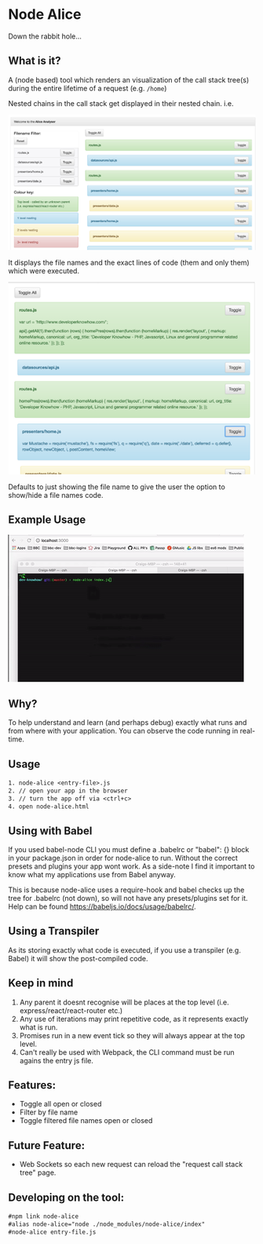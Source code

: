 # Node Alice
Down the rabbit hole...

## What is it?

A (node based) tool which renders an visualization of the call stack tree(s) during the entire lifetime of a request (e.g. `/home`)

Nested chains in the call stack get displayed in their nested chain. i.e.

![alt tag](/imgs/analyser.png)

It displays the file names and the exact lines of code (them and only them) which were executed.

![alt tag](/imgs/toggled.png)

Defaults to just showing the file name to give the user the option to show/hide a file names code.

## Example Usage

![alt tag](/imgs/example-usage.gif)

## Why?
To help understand and learn (and perhaps debug) exactly what runs and from where with your application. You can observe the code running in real-time.

## Usage
    1. node-alice <entry-file>.js
    2. // open your app in the browser
    3. // turn the app off via <ctrl+c>
    4. open node-alice.html

## Using with Babel
If you used babel-node CLI you must define a .babelrc or "babel": {} block in your package.json in order for node-alice to run. Without the correct presets and plugins your app wont work. As a side-note I find it important to know what my applications use from Babel anyway.

This is because node-alice uses a require-hook and babel checks up the tree for .babelrc (not down), so will not have any presets/plugins set for it. Help can be found https://babeljs.io/docs/usage/babelrc/.

## Using a Transpiler
As its storing exactly what code is executed, if you use a transpiler (e.g. Babel) it will show the post-compiled code.

## Keep in mind
  1. Any parent it doesnt recognise will be places at the top level (i.e. express/react/react-router etc.)
  2. Any use of iterations may print repetitive code, as it represents exactly what is run.
  3. Promises run in a new event tick so they will always appear at the top level.
  4. Can't really be used with Webpack, the CLI command must be run agains the entry js file.

## Features:
 - Toggle all open or closed
 - Filter by file name
 - Toggle filtered file names open or closed

## Future Feature:
 - Web Sockets so each new request can reload the "request call stack tree" page.

## Developing on the tool:

    #npm link node-alice
    #alias node-alice="node ./node_modules/node-alice/index"
    #node-alice entry-file.js
